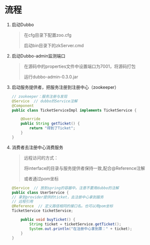 # 流程
1. 启动Dubbo
    > 在cfg目录下配置zoo.cfg
    > 
    > 启动bin目录下的zkServer.cmd

2. 启动Dubbo-admin监测端口
    >在源码中的properties文件中设置端口为7001，将源码打包
    > 
    >运行dubbo-admin-0.3.0.jar
3. 启动服务提供者，把服务注册到注册中心（zookeeper）
    ```java
    // zookeeper：服务注册与发现
    @Service  // dubbo的Service注解
    @Component
    public class TicketServiceImpl implements TicketService {
    
        @Override
        public String getTicket() {
            return "得到了Ticket";
        }
    }

    ```
4. 消费者去注册中心消费服务
    > 远程访问的方式：
    > 
    > 将interface的目录与服务提供者保持一致,配合@Reference注解
    > 
    > 或者通过pom坐标
    ```java
    @Service  // 放到spring的容器中。注意不要用dubbo的注解
    public class UserService {
    // 拿到provider提供的ticket，去注册中心拿到服务
    // 远程引用
    @Reference  // 定义路径相同的接口名。也可以用pom坐标
    TicketService ticketService;
    
        public void buyTicket() {
            String ticket = ticketService.getTicket();
            System.out.println("在注册中心拿到票：" + ticket);
        }
    }
    ```